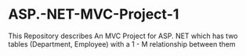 # ASP.-NET-MVC-Project-1
This Repository describes An MVC Project for ASP. NET which has two tables (Department, Employee) with a 1 - M relationship between them

